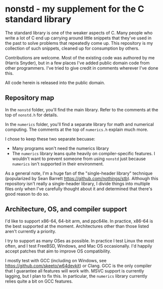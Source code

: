 # nonstd - my supplement for the C standard library

The standard library is one of the weaker aspects of C.
Many people who write a lot of C end up carrying around little snippets that they've used in the past to solve problems that repeatedly come up. 
This repository is my collection of such snippets, cleaned up for consumption by others. 

Contributions are welcome. Most of the existing code was authored by me (Harris Snyder), but in a few places I've added public domain code from other programmers. 
I've tried to give credit in comments wherever I've done this. 

All code herein is released into the public domain. 


## Repository map

In the `nonstd` folder, you'll find the main library. 
Refer to the comments at the top of `nonstd.h` for details.

In the `numerics` folder, you'll find a separate library for math and numerical computing. 
The comments at the top of `numerics.h` explain much more. 

I chose to keep these two separate becuase:
- Many programs won't need the numerics library
- The `numerics` library leans quite heavily on compiler-specific features. 
  I wouldn't want to prevent someone from using `nonstd` just because `numerics` isn't supported in their environment. 

As a general note, I'm a huge fan of the "single-header library" technique (popularized by Sean Barrett https://github.com/nothings/stb).
Although this repository isn't really a single-header library, 
I divide things into multiple files only when I've carefully thought about it and determined that there's good reason to do so. 

## Architecture, OS, and compiler support

I'd like to support x86-64, 64-bit arm, and ppc64le.
In practice, x86-64 is the best supported at the moment. 
Architectures other than those listed aren't currently a priority.

I try to support as many OSes as possible. 
In practice I test Linux the most often, and I test FreeBSD, Windows, and Mac OS occasionally.
I'd happily accept patches that aim to improve OS compatibility. 

I mostly test with GCC (including on Windows, see https://github.com/skeeto/w64devkit) or Clang. 
GCC is the only compiler that I guarantee all features will work with.
MSVC support is currently lagging, but I plan to fix this.
In particular, the `numerics` library currently relies quite a bit on GCC features.
